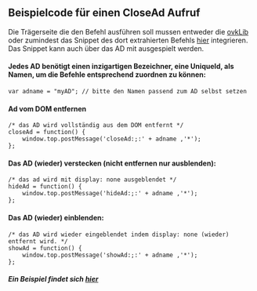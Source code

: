 ## Beispielcode für einen CloseAd Aufruf

Die Trägerseite die den Befehl ausführen soll mussen entweder die [ovkLib](https://github.com/Unitadtechnologystandards/HTML5Lib/blob/master/src/publisher/ovkvmf.js)
oder zumindest das Snippet des dort extrahierten Befehls [hier](https://github.com/Unitadtechnologystandards/HTML5Lib/blob/master/src/publisher/close.js)
integrieren. Das Snippet kann auch über das AD mit ausgespielt werden.

#### Jedes AD benötigt einen inzigartigen Bezeichner, eine UniqueId, als Namen, um die Befehle entsprechend zuordnen zu können:
```
var adname = "myAD"; // bitte den Namen passend zum AD selbst setzen
```
#### Ad vom DOM entfernen
```
/* das AD wird vollständig aus dem DOM entfernt */
closeAd = function() {
    window.top.postMessage('closeAd:;:' + adname ,'*');
};
```
#### Das AD (wieder) verstecken (nicht entfernen nur ausblenden):

```
/* das ad wird mit display: none ausgeblendet */
hideAd = function() {
    window.top.postMessage('hideAd:;:' + adname ,'*');
};
```
#### Das AD (wieder) einblenden:
```
/* das AD wird wieder eingeblendet indem display: none (wieder) entfernt wird. */
showAd = function() {
    window.top.postMessage('showAd:;:' + adname ,'*');
};
```

##### Ein Beispiel findet sich [hier](https://github.com/Unitadtechnologystandards/HTML5Lib/raw/master/close/exampleAds/close.zip)